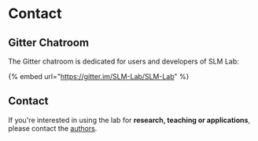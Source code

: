# Contact

## Gitter Chatroom

The Gitter chatroom is dedicated for users and developers of SLM Lab:

{% embed url="https://gitter.im/SLM-Lab/SLM-Lab" %}

## Contact

If you're interested in using the lab for **research, teaching or applications**, please contact the [authors](https://twitter.com/kengzwl).

